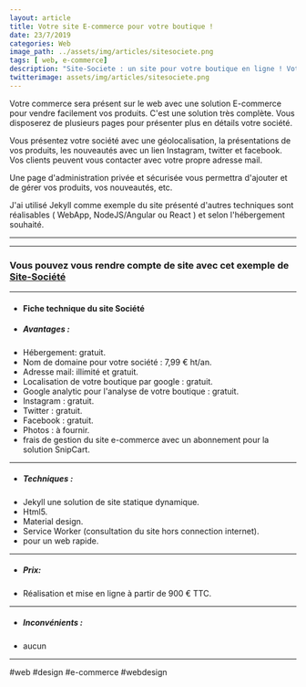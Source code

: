 ```yaml
---
layout: article
title: Votre site E-commerce pour votre boutique !
date: 23/7/2019
categories: Web
image_path: ../assets/img/articles/sitesociete.png
tags: [ web, e-commerce]
description: "Site-Societe : un site pour votre boutique en ligne ! Votre société sera présente sur le web pour communiquer facilement avec vos clients."
twitterimage: assets/img/articles/sitesociete.png
---
```



Votre commerce sera présent sur le web avec une solution E-commerce pour vendre facilement vos produits. C'est une solution très complète.
Vous disposerez de plusieurs pages pour présenter plus en détails votre société.

Vous présentez votre société avec une géolocalisation, la présentations de vos produits, les nouveautés avec un lien Instagram, twitter et facebook. Vos clients peuvent vous contacter avec votre propre adresse mail.

Une page d'administration privée et sécurisée vous permettra d'ajouter et de gérer vos produits, vos nouveautés, etc.



J'ai utilisé Jekyll comme exemple du site présenté
d'autres techniques sont réalisables ( WebApp, NodeJS/Angular ou React ) et selon l'hébergement souhaité.

------
------

### Vous pouvez vous rendre compte de site avec cet exemple de [ Site-Société ](https://lvdesign.github.io/sitesociete/)

-----


* #### Fiche technique du site Société

* ##### Avantages :

- Hébergement: gratuit.
- Nom de domaine pour votre société : 7,99 € ht/an.
- Adresse mail: illimité et gratuit.
- Localisation de votre boutique par google : gratuit.
- Google analytic pour l'analyse de votre boutique : gratuit.
- Instagram : gratuit.
- Twitter : gratuit.
- Facebook : gratuit.
- Photos : à fournir.
- frais de gestion du site e-commerce avec un abonnement pour la solution SnipCart.

-----

* ##### Techniques :
* Jekyll une solution de site statique dynamique.
* Html5.
* Material design.
* Service Worker (consultation du site hors connection internet).
*  pour un web rapide.

-----

* ##### Prix:
* Réalisation et mise en ligne à partir de 900 € TTC.

-----

* ##### Inconvénients :
* aucun


---
#web #design #e-commerce #webdesign